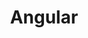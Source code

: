 ---
pathTitle: 'Angular'
title: 'Angular'
description: 'Learn one way to build applications with Angular and reuse your code and abilities to build apps for any deployment target. For web, mobile web, native mobile and native desktop. Angular puts you in control over scalability. Meet huge data requirements by building data models on RxJS, Immutable.js or another push-model.'
design: 1
iconPath: './angular.svg'
---